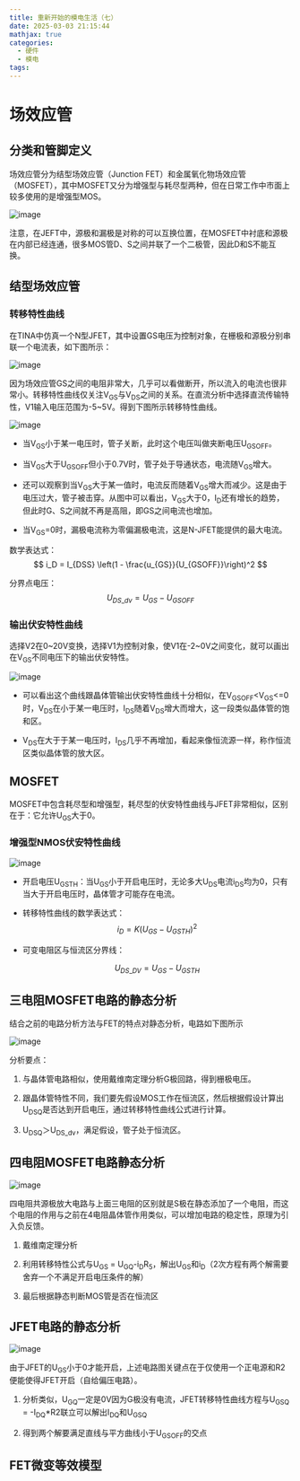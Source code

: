 ```yaml
---
title: 重新开始的模电生活（七）
date: 2025-03-03 21:15:44
mathjax: true
categories:
  - 硬件
  - 模电
tags:
---
```


# 场效应管

## 分类和管脚定义

场效应管分为结型场效应管（Junction FET）和金属氧化物场效应管（MOSFET），其中MOSFET又分为增强型与耗尽型两种，但在日常工作中市面上较多使用的是增强型MOS。

![image](https://github.com/maxiro-samurai/picx-images-hosting/raw/master/image.lvvfdzw4g.webp)

注意，在JEFT中，源极和漏极是对称的可以互换位置，在MOSFET中衬底和源极在内部已经连通，很多MOS管D、S之间并联了一个二极管，因此D和S不能互换。

## 结型场效应管

### 转移特性曲线

在TINA中仿真一个N型JFET，其中设置GS电压为控制对象，在栅极和源极分别串联一个电流表，如下图所示：

![image](https://github.com/maxiro-samurai/picx-images-hosting/raw/master/image.pfhfwdtqz.webp)


因为场效应管GS之间的电阻非常大，几乎可以看做断开，所以流入的电流也很非常小。转移特性曲线仅关注V<sub>GS</sub>与V<sub>DS</sub>之间的关系。在直流分析中选择直流传输特性，V1输入电压范围为-5~5V。得到下图所示转移特性曲线。

![image](https://github.com/maxiro-samurai/picx-images-hosting/raw/master/image.51eang50vd.webp)

* 当V<sub>GS</sub>小于某一电压时，管子关断，此时这个电压叫做夹断电压U<sub>GSOFF</sub>。

* 当V<sub>GS</sub>大于U<sub>GSOFF</sub>但小于0.7V时，管子处于导通状态，电流随V<sub>GS</sub>增大。

* 还可以观察到当V<sub>GS</sub>大于某一值时，电流反而随着V<sub>GS</sub>增大而减少。这是由于电压过大，管子被击穿。从图中可以看出，V<sub>GS</sub>大于0，I<sub>D</sub>还有增长的趋势，但此时G、S之间就不再是高阻，即GS之间电流也增加。

* 当V<sub>GS</sub>=0时，漏极电流称为零偏漏极电流，这是N-JFET能提供的最大电流。

数学表达式：
$$ i_D = I_{DSS} \left(1 - \frac{u_{GS}}{U_{GSOFF}}\right)^2 $$

分界点电压：
$$ U_{DS\_dv} = U_{GS} - U_{GSOFF}$$

### 输出伏安特性曲线

选择V2在0~20V变换，选择V1为控制对象，使V1在-2~0V之间变化，就可以画出在V<sub>GS</sub>不同电压下的输出伏安特性。

![image](https://github.com/maxiro-samurai/picx-images-hosting/raw/master/image.175j4ik5re.webp)


* 可以看出这个曲线跟晶体管输出伏安特性曲线十分相似，在V<sub>GSOFF</sub><V<sub>GS</sub><=0时，V<sub>DS</sub>在小于某一电压时，I<sub>DS</sub>随着V<sub>DS</sub>增大而增大，这一段类似晶体管的饱和区。

* V<sub>DS</sub>在大于于某一电压时，I<sub>DS</sub>几乎不再增加，看起来像恒流源一样，称作恒流区类似晶体管的放大区。


## MOSFET

MOSFET中包含耗尽型和增强型，耗尽型的伏安特性曲线与JFET非常相似，区别在于：它允许U<sub>GS</sub>大于0。

### 增强型NMOS伏安特性曲线

![image](https://github.com/maxiro-samurai/picx-images-hosting/raw/master/image.83a6oqn6rr.webp)

* 开启电压U<sub>GSTH</sub>：当U<sub>GS</sub>小于开启电压时，无论多大U<sub>DS</sub>电流i<sub>DS</sub>均为0，只有当大于开启电压时，晶体管才可能存在电流。

* 转移特性曲线的数学表达式：
  $$  i_{D} = K(U_{GS}-U_{GSTH})^2 $$

* 可变电阻区与恒流区分界线：

  $$  U_{DS\_DV} = U_{GS}-U_{GSTH} $$


## 三电阻MOSFET电路的静态分析

结合之前的电路分析方法与FET的特点对静态分析，电路如下图所示

![image](https://github.com/maxiro-samurai/picx-images-hosting/raw/master/image.7egxbsqf5a.webp)

分析要点：

1. 与晶体管电路相似，使用戴维南定理分析G极回路，得到栅极电压。

2. 跟晶体管特性不同，我们要先假设MOS工作在恒流区，然后根据假设计算出U<sub>DSQ</sub>是否达到开启电压，通过转移特性曲线公式进行计算。


3. U<sub>DSQ</sub>＞U<sub>DS_dv</sub>，满足假设，管子处于恒流区。


## 四电阻MOSFET电路静态分析

![image](https://github.com/maxiro-samurai/picx-images-hosting/raw/master/image.4cl1alsokw.webp)

四电阻共源极放大电路与上面三电阻的区别就是S极在静态添加了一个电阻，而这个电阻的作用与之前在4电阻晶体管作用类似，可以增加电路的稳定性，原理为引入负反馈。

1. 戴维南定理分析

2. 利用转移特性公式与U<sub>GS</sub> = U<sub>GQ</sub>-i<sub>D</sub>R<sub>5</sub>，解出U<sub>GS</sub>和i<sub>D</sub>（2次方程有两个解需要舍弃一个不满足开启电压条件的解）

3. 最后根据静态判断MOS管是否在恒流区


## JFET电路的静态分析

![image](https://github.com/maxiro-samurai/picx-images-hosting/raw/master/image.5c14nr5c6c.webp)

由于JFET的U<sub>GS</sub>小于0才能开启，上述电路图关键点在于仅使用一个正电源和R2便能使得JFET开启（自给偏压电路）。

1. 分析类似，U<sub>GQ</sub>一定是0V因为G极没有电流，JFET转移特性曲线方程与U<sub>GSQ</sub> = -I<sub>DQ</sub>*R2联立可以解出I<sub>DQ</sub>和U<sub>GSQ</sub>

2. 得到两个解要满足直线与平方曲线小于U<sub>GSOFF</sub>的交点


## FET微变等效模型
